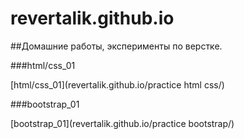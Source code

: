 # revertalik.github.io
##Домашние работы, эксперименты по верстке.

###html/css_01

[html/css_01](revertalik.github.io/practice html css/)

###bootstrap_01

[bootstrap_01](revertalik.github.io/practice bootstrap/)
